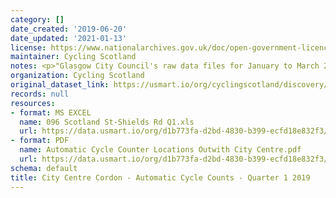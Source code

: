 ```yaml
---
category: []
date_created: '2019-06-20'
date_updated: '2021-01-13'
license: https://www.nationalarchives.gov.uk/doc/open-government-licence/version/3/
maintainer: Cycling Scotland
notes: <p>"Glasgow City Council's raw data files for January to March 2019."</p>
organization: Cycling Scotland
original_dataset_link: https://usmart.io/org/cyclingscotland/discovery/discovery-view-detail/5e0304e7-bd04-4c70-be63-b1865fe9a8e8
records: null
resources:
- format: MS EXCEL
  name: 096 Scotland St-Shields Rd Q1.xls
  url: https://data.usmart.io/org/d1b773fa-d2bd-4830-b399-ecfd18e832f3/resource?resourceGUID=065c3737-969c-4fe9-baf8-b3b9bf923c8a
- format: PDF
  name: Automatic Cycle Counter Locations Outwith City Centre.pdf
  url: https://data.usmart.io/org/d1b773fa-d2bd-4830-b399-ecfd18e832f3/additionalDocumentation/0c4ab05f-2384-4847-892a-329c66ef37c4/Automatic%20Cycle%20Counter%20Locations%20Outwith%20City%20Centre.pdf
schema: default
title: City Centre Cordon - Automatic Cycle Counts - Quarter 1 2019
---
```

